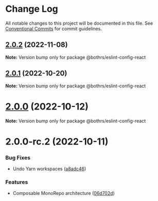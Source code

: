 # Change Log

All notable changes to this project will be documented in this file.
See [Conventional Commits](https://conventionalcommits.org) for commit guidelines.

## [2.0.2](https://github.com/bothrs/eslint-config/compare/@bothrs/eslint-config-react@2.0.1...@bothrs/eslint-config-react@2.0.2) (2022-11-08)

**Note:** Version bump only for package @bothrs/eslint-config-react

## [2.0.1](https://github.com/bothrs/eslint-config/compare/@bothrs/eslint-config-react@2.0.0...@bothrs/eslint-config-react@2.0.1) (2022-10-20)

**Note:** Version bump only for package @bothrs/eslint-config-react

# [2.0.0](https://github.com/bothrs/eslint-config/compare/@bothrs/eslint-config-react@2.0.0-rc.2...@bothrs/eslint-config-react@2.0.0) (2022-10-12)

**Note:** Version bump only for package @bothrs/eslint-config-react

# 2.0.0-rc.2 (2022-10-11)

### Bug Fixes

- Undo Yarn workspaces ([a8adc46](https://github.com/bothrs/eslint-config/commit/a8adc460d3034d9240300880e44ba39d97d95c32))

### Features

- Composable MonoRepo architecture ([06d702d](https://github.com/bothrs/eslint-config/commit/06d702d2fe6286b4d01aaabdb404c95ee74f801e))
